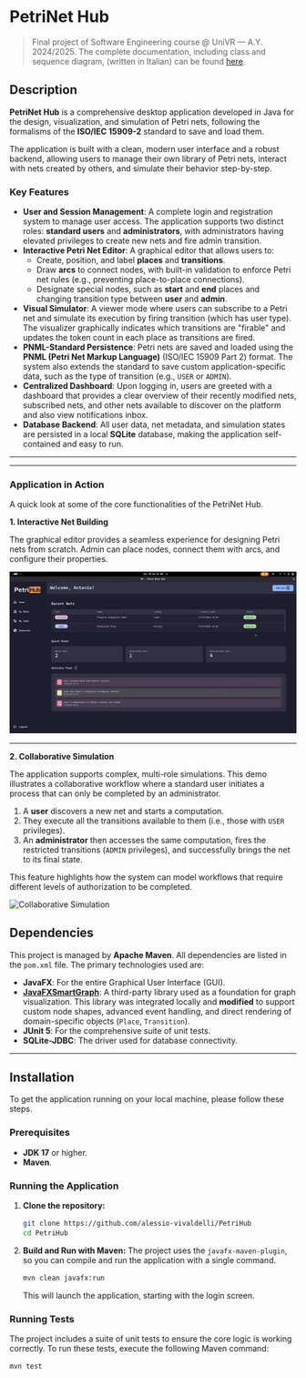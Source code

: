 # PetriNet Hub
> Final project of Software Engineering course @ UniVR &mdash; A.Y. 2024/2025. The complete documentation, including class and sequence diagram, (written in Italian) can be found [here](https://github.com/alessio-vivaldelli/PetriHub/Relazione-PetriHub.pdf).
## Description

**PetriNet Hub** is a comprehensive desktop application developed in Java for the design, visualization, and simulation of Petri nets, following the formalisms of the **ISO/IEC 15909-2** standard to save and load them.

The application is built with a clean, modern user interface and a robust backend, allowing users to manage their own library of Petri nets, interact with nets created by others, and simulate their behavior step-by-step.

### Key Features

* **User and Session Management**: A complete login and registration system to manage user access. The application supports two distinct roles: **standard users** and **administrators**, with administrators having elevated privileges to create new nets and fire admin transition.
* **Interactive Petri Net Editor**: A graphical editor that allows users to:
    * Create, position, and label **places** and **transitions**.
    * Draw **arcs** to connect nodes, with built-in validation to enforce Petri net rules (e.g., preventing place-to-place connections).
    * Designate special nodes, such as **start** and **end** places and changing transition type between **user** and **admin**.
* **Visual Simulator**: A viewer mode where users can subscribe to a Petri net and simulate its execution by firing transition (which has user type). The visualizer graphically indicates which transitions are "firable" and updates the token count in each place as transitions are fired.
* **PNML-Standard Persistence**: Petri nets are saved and loaded using the **PNML (Petri Net Markup Language)** (ISO/IEC 15909 Part 2) format. The system also extends the standard to save custom application-specific data, such as the type of transition (e.g., `USER` or `ADMIN`).
* **Centralized Dashboard**: Upon logging in, users are greeted with a dashboard that provides a clear overview of their recently modified nets, subscribed nets, and other nets available to discover on the platform and also view notifications inbox.
* **Database Backend**: All user data, net metadata, and simulation states are persisted in a local **SQLite** database, making the application self-contained and easy to run.

---

---

### Application in Action

A quick look at some of the core functionalities of the PetriNet Hub.

**1. Interactive Net Building**

The graphical editor provides a seamless experience for designing Petri nets from scratch. Admin can place nodes, connect them with arcs, and configure their properties.

![Building a Petri Net](res/create_net.gif)

---

**2. Collaborative Simulation**

The application supports complex, multi-role simulations. This demo illustrates a collaborative workflow where a standard user initiates a process that can only be completed by an administrator.

1.  A **user** discovers a new net and starts a computation.
2.  They execute all the transitions available to them (i.e., those with `USER` privileges).
3.  An **administrator** then accesses the same computation, fires the restricted transitions (`ADMIN` privileges), and successfully brings the net to its final state.

This feature highlights how the system can model workflows that require different levels of authorization to be completed.

![Collaborative Simulation](res/use_net.gif)

## Dependencies

This project is managed by **Apache Maven**. All dependencies are listed in the `pom.xml` file. The primary technologies used are:

* **JavaFX**: For the entire Graphical User Interface (GUI).
* [**JavaFXSmartGraph**](https://github.com/brunomnsilva/JavaFXSmartGraph): A third-party library used as a foundation for graph visualization. This library was integrated locally and **modified** to support custom node shapes, advanced event handling, and direct rendering of domain-specific objects (`Place`, `Transition`).
* **JUnit 5**: For the comprehensive suite of unit tests.
* **SQLite-JDBC**: The driver used for database connectivity.

---

## Installation

To get the application running on your local machine, please follow these steps.

### Prerequisites

* **JDK 17** or higher.
* **Maven**.

### Running the Application

1.  **Clone the repository:**
    ```sh
    git clone https://github.com/alessio-vivaldelli/PetriHub
    cd PetriHub
    ```

2.  **Build and Run with Maven:**
    The project uses the `javafx-maven-plugin`, so you can compile and run the application with a single command.
    ```sh
    mvn clean javafx:run
    ```
    This will launch the application, starting with the login screen.

### Running Tests

The project includes a suite of unit tests to ensure the core logic is working correctly. To run these tests, execute the following Maven command:
```sh
mvn test
```